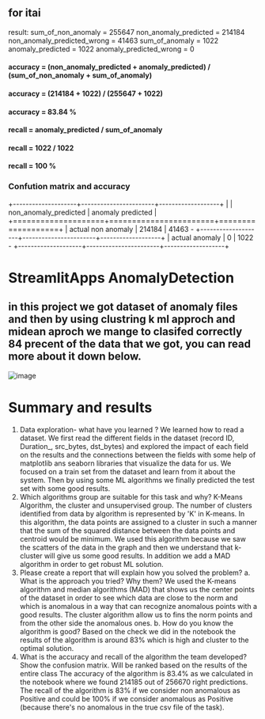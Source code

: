 ## for itai 
result:
sum_of_non_anomaly =  255647
non_anomaly_predicted =  214184
non_anomaly_predicted_wrong =  41463
sum_of_anomaly =  1022
anomaly_predicted =  1022
anomaly_predicted_wrong =  0

#### accuracy = (non_anomaly_predicted + anomaly_predicted) / (sum_of_non_anomaly + sum_of_anomaly)
#### accuracy = (214184 + 1022) / (255647 + 1022)
#### accuracy = 83.84 % 

#### recall = anomaly_predicted / sum_of_anomaly
#### recall = 1022 / 1022
#### recall = 100 %

### Confution matrix and accuracy
+--------------------+-----------------------+-------------------+
|                    | non_anomaly_predicted | anomaly predicted |
+====================+=======================+===================+
| actual non anomaly | 214184                | 41463             -
+--------------------+-----------------------+-------------------+
| actual anomaly     | 0                     | 1022              -
+--------------------+-----------------------+-------------------+



# StreamlitApps AnomalyDetection

## in this project we got dataset of anomaly files and then by using clustring k ml approch and midean aproch we mange to clasifed correctly 84 precent of the data that we got, you can read more about it down below.

![image](https://user-images.githubusercontent.com/73063199/210398975-0a764957-33ea-4519-8515-fc4256a49b95.png)

# Summary and results

1.	Data exploration- what have you learned ?
We learned how to read a dataset. We first read the different fields in the dataset (record ID, Duration_, src_bytes, dst_bytes) and explored the impact of each field on the results and the connections between the fields with some help of matplotlib ans seaborn libraries that visualize the data for us. We focused on a train set from the dataset and learn from it about the system. Then by using some ML algorithms we finally predicted the test set with some good results.
2.	Which algorithms group are suitable for this task and why?
K-Means Algorithm, the cluster and unsupervised group. The number of clusters identified from data by algorithm is represented by 'K' in K-means. In this algorithm, the data points are assigned to a cluster in such a manner that the sum of the squared distance between the data points and centroid would be minimum. We used this algorithm because we saw the scatters of the data in the graph and then we understand that k-cluster will give us some good results. In addition we add a MAD algorithm in order to get robust ML solution.
3.	Please create a report that will explain how you solved the problem?
a.	What is the approach you tried? Why them?
We used the K-means algorithm and median algorithms (MAD) that shows us the center points of the dataset in order to see which data are close to the norm and which is anomalous in a way that can recognize anomalous points with a good results. The cluster algorithm allow us to fins the norm points and from the other side the anomalous ones.
b.	How do you know the algorithm is good?
Based on the check we did in the notebook the results of the algorithm is around 83% which is high and cluster to the optimal solution.
4.	 What is the accuracy and recall of the algorithm the team developed? Show the confusion matrix. Will be ranked based on the results of the entire class
The accuracy of the algorithm is 83.4% as we calculated in the notebook where we found 214185 out of 256670 right predictions.
The recall of the algorithm is 83% if we consider non anomalous as Positive
and could be 100% if we consider anomalous as Positive (because there's no anomalous in the true csv file of the task).
